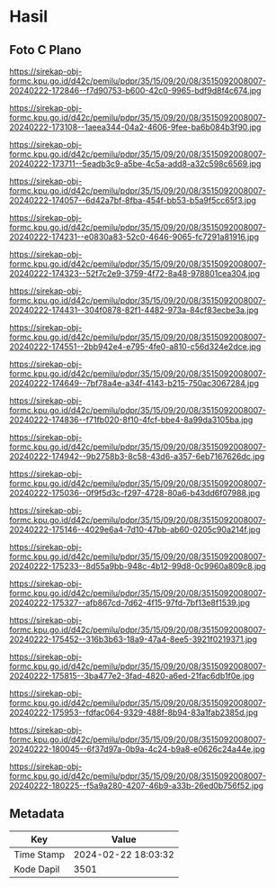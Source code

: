 # Hasil

## Foto C Plano

https://sirekap-obj-formc.kpu.go.id/d42c/pemilu/pdpr/35/15/09/20/08/3515092008007-20240222-172846--f7d90753-b600-42c0-9965-bdf9d8f4c674.jpg

https://sirekap-obj-formc.kpu.go.id/d42c/pemilu/pdpr/35/15/09/20/08/3515092008007-20240222-173108--1aeea344-04a2-4606-9fee-ba6b084b3f90.jpg

https://sirekap-obj-formc.kpu.go.id/d42c/pemilu/pdpr/35/15/09/20/08/3515092008007-20240222-173711--5eadb3c9-a5be-4c5a-add8-a32c598c6569.jpg

https://sirekap-obj-formc.kpu.go.id/d42c/pemilu/pdpr/35/15/09/20/08/3515092008007-20240222-174057--6d42a7bf-8fba-454f-bb53-b5a9f5cc65f3.jpg

https://sirekap-obj-formc.kpu.go.id/d42c/pemilu/pdpr/35/15/09/20/08/3515092008007-20240222-174231--e0830a83-52c0-4646-9065-fc7291a81916.jpg

https://sirekap-obj-formc.kpu.go.id/d42c/pemilu/pdpr/35/15/09/20/08/3515092008007-20240222-174323--52f7c2e9-3759-4f72-8a48-978801cea304.jpg

https://sirekap-obj-formc.kpu.go.id/d42c/pemilu/pdpr/35/15/09/20/08/3515092008007-20240222-174431--304f0878-82f1-4482-973a-84cf83ecbe3a.jpg

https://sirekap-obj-formc.kpu.go.id/d42c/pemilu/pdpr/35/15/09/20/08/3515092008007-20240222-174551--2bb942e4-e795-4fe0-a810-c56d324e2dce.jpg

https://sirekap-obj-formc.kpu.go.id/d42c/pemilu/pdpr/35/15/09/20/08/3515092008007-20240222-174649--7bf78a4e-a34f-4143-b215-750ac3067284.jpg

https://sirekap-obj-formc.kpu.go.id/d42c/pemilu/pdpr/35/15/09/20/08/3515092008007-20240222-174836--f71fb020-8f10-4fcf-bbe4-8a99da3105ba.jpg

https://sirekap-obj-formc.kpu.go.id/d42c/pemilu/pdpr/35/15/09/20/08/3515092008007-20240222-174942--9b2758b3-8c58-43d6-a357-6eb7167626dc.jpg

https://sirekap-obj-formc.kpu.go.id/d42c/pemilu/pdpr/35/15/09/20/08/3515092008007-20240222-175036--0f9f5d3c-f297-4728-80a6-b43dd6f07988.jpg

https://sirekap-obj-formc.kpu.go.id/d42c/pemilu/pdpr/35/15/09/20/08/3515092008007-20240222-175146--4029e6a4-7d10-47bb-ab60-0205c90a214f.jpg

https://sirekap-obj-formc.kpu.go.id/d42c/pemilu/pdpr/35/15/09/20/08/3515092008007-20240222-175233--8d55a9bb-948c-4b12-99d8-0c9960a809c8.jpg

https://sirekap-obj-formc.kpu.go.id/d42c/pemilu/pdpr/35/15/09/20/08/3515092008007-20240222-175327--afb867cd-7d62-4f15-97fd-7bf13e8f1539.jpg

https://sirekap-obj-formc.kpu.go.id/d42c/pemilu/pdpr/35/15/09/20/08/3515092008007-20240222-175452--316b3b63-18a9-47a4-8ee5-3921f0219371.jpg

https://sirekap-obj-formc.kpu.go.id/d42c/pemilu/pdpr/35/15/09/20/08/3515092008007-20240222-175815--3ba477e2-3fad-4820-a6ed-21fac6db1f0e.jpg

https://sirekap-obj-formc.kpu.go.id/d42c/pemilu/pdpr/35/15/09/20/08/3515092008007-20240222-175953--fdfac064-9329-488f-8b94-83a1fab2385d.jpg

https://sirekap-obj-formc.kpu.go.id/d42c/pemilu/pdpr/35/15/09/20/08/3515092008007-20240222-180045--6f37d97a-0b9a-4c24-b9a8-e0626c24a44e.jpg

https://sirekap-obj-formc.kpu.go.id/d42c/pemilu/pdpr/35/15/09/20/08/3515092008007-20240222-180225--f5a9a280-4207-46b9-a33b-26ed0b756f52.jpg


## Metadata

| Key        | Value               |
| ---------- | ------------------- |
| Time Stamp | 2024-02-22 18:03:32 |
| Kode Dapil | 3501                |



